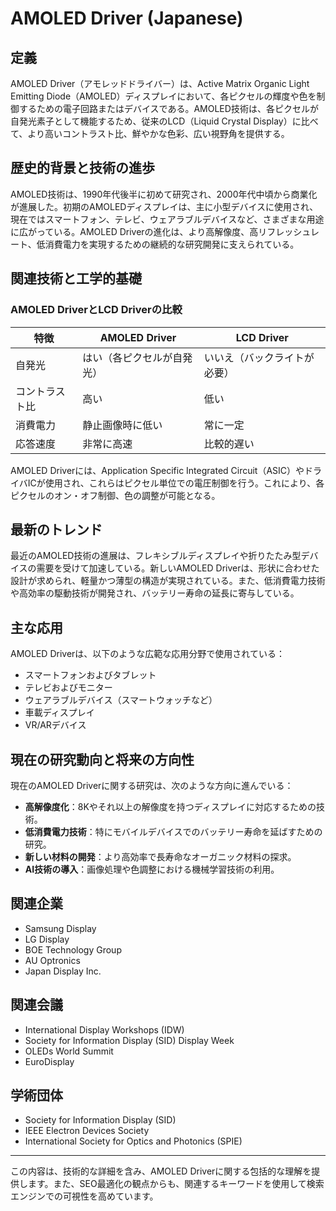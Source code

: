 # AMOLED Driver (Japanese)

## 定義

AMOLED Driver（アモレッドドライバー）は、Active Matrix Organic Light Emitting Diode（AMOLED）ディスプレイにおいて、各ピクセルの輝度や色を制御するための電子回路またはデバイスである。AMOLED技術は、各ピクセルが自発光素子として機能するため、従来のLCD（Liquid Crystal Display）に比べて、より高いコントラスト比、鮮やかな色彩、広い視野角を提供する。

## 歴史的背景と技術の進歩

AMOLED技術は、1990年代後半に初めて研究され、2000年代中頃から商業化が進展した。初期のAMOLEDディスプレイは、主に小型デバイスに使用され、現在ではスマートフォン、テレビ、ウェアラブルデバイスなど、さまざまな用途に広がっている。AMOLED Driverの進化は、より高解像度、高リフレッシュレート、低消費電力を実現するための継続的な研究開発に支えられている。

## 関連技術と工学的基礎

### AMOLED DriverとLCD Driverの比較

| 特徴               | AMOLED Driver                      | LCD Driver                        |
|------------------|-----------------------------------|----------------------------------|
| 自発光           | はい（各ピクセルが自発光）      | いいえ（バックライトが必要）   |
| コントラスト比   | 高い                              | 低い                             |
| 消費電力         | 静止画像時に低い                  | 常に一定                        |
| 応答速度         | 非常に高速                        | 比較的遅い                      |

AMOLED Driverには、Application Specific Integrated Circuit（ASIC）やドライバICが使用され、これらはピクセル単位での電圧制御を行う。これにより、各ピクセルのオン・オフ制御、色の調整が可能となる。

## 最新のトレンド

最近のAMOLED技術の進展は、フレキシブルディスプレイや折りたたみ型デバイスの需要を受けて加速している。新しいAMOLED Driverは、形状に合わせた設計が求められ、軽量かつ薄型の構造が実現されている。また、低消費電力技術や高効率の駆動技術が開発され、バッテリー寿命の延長に寄与している。

## 主な応用

AMOLED Driverは、以下のような広範な応用分野で使用されている：

- スマートフォンおよびタブレット
- テレビおよびモニター
- ウェアラブルデバイス（スマートウォッチなど）
- 車載ディスプレイ
- VR/ARデバイス

## 現在の研究動向と将来の方向性

現在のAMOLED Driverに関する研究は、次のような方向に進んでいる：

- **高解像度化**：8Kやそれ以上の解像度を持つディスプレイに対応するための技術。
- **低消費電力技術**：特にモバイルデバイスでのバッテリー寿命を延ばすための研究。
- **新しい材料の開発**：より高効率で長寿命なオーガニック材料の探求。
- **AI技術の導入**：画像処理や色調整における機械学習技術の利用。

## 関連企業

- Samsung Display
- LG Display
- BOE Technology Group
- AU Optronics
- Japan Display Inc.

## 関連会議

- International Display Workshops (IDW)
- Society for Information Display (SID) Display Week
- OLEDs World Summit
- EuroDisplay

## 学術団体

- Society for Information Display (SID)
- IEEE Electron Devices Society
- International Society for Optics and Photonics (SPIE)

---

この内容は、技術的な詳細を含み、AMOLED Driverに関する包括的な理解を提供します。また、SEO最適化の観点からも、関連するキーワードを使用して検索エンジンでの可視性を高めています。